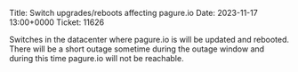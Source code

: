 Title: Switch upgrades/reboots affecting pagure.io
Date: 2023-11-17 13:00+0000
Ticket: 11626

Switches in the datacenter where pagure.io is will be updated and rebooted.
There will be a short outage sometime during the outage window and
during this time pagure.io will not be reachable.
